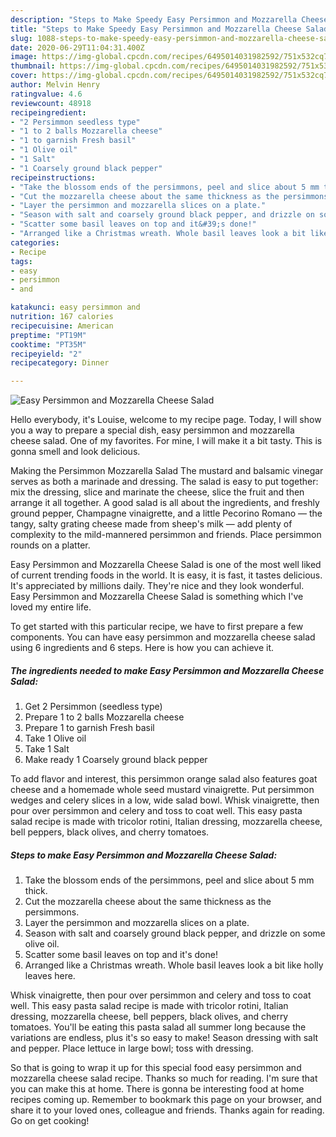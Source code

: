 ```yaml
---
description: "Steps to Make Speedy Easy Persimmon and Mozzarella Cheese Salad"
title: "Steps to Make Speedy Easy Persimmon and Mozzarella Cheese Salad"
slug: 1088-steps-to-make-speedy-easy-persimmon-and-mozzarella-cheese-salad
date: 2020-06-29T11:04:31.400Z
image: https://img-global.cpcdn.com/recipes/6495014031982592/751x532cq70/easy-persimmon-and-mozzarella-cheese-salad-recipe-main-photo.jpg
thumbnail: https://img-global.cpcdn.com/recipes/6495014031982592/751x532cq70/easy-persimmon-and-mozzarella-cheese-salad-recipe-main-photo.jpg
cover: https://img-global.cpcdn.com/recipes/6495014031982592/751x532cq70/easy-persimmon-and-mozzarella-cheese-salad-recipe-main-photo.jpg
author: Melvin Henry
ratingvalue: 4.6
reviewcount: 48918
recipeingredient:
- "2 Persimmon seedless type"
- "1 to 2 balls Mozzarella cheese"
- "1 to garnish Fresh basil"
- "1 Olive oil"
- "1 Salt"
- "1 Coarsely ground black pepper"
recipeinstructions:
- "Take the blossom ends of the persimmons, peel and slice about 5 mm thick."
- "Cut the mozzarella cheese about the same thickness as the persimmons."
- "Layer the persimmon and mozzarella slices on a plate."
- "Season with salt and coarsely ground black pepper, and drizzle on some olive oil."
- "Scatter some basil leaves on top and it&#39;s done!"
- "Arranged like a Christmas wreath. Whole basil leaves look a bit like holly leaves here."
categories:
- Recipe
tags:
- easy
- persimmon
- and

katakunci: easy persimmon and 
nutrition: 167 calories
recipecuisine: American
preptime: "PT19M"
cooktime: "PT35M"
recipeyield: "2"
recipecategory: Dinner

---
```



![Easy Persimmon and Mozzarella Cheese Salad](https://img-global.cpcdn.com/recipes/6495014031982592/751x532cq70/easy-persimmon-and-mozzarella-cheese-salad-recipe-main-photo.jpg)

Hello everybody, it's Louise, welcome to my recipe page. Today, I will show you a way to prepare a special dish, easy persimmon and mozzarella cheese salad. One of my favorites. For mine, I will make it a bit tasty. This is gonna smell and look delicious.

Making the Persimmon Mozzarella Salad The mustard and balsamic vinegar serves as both a marinade and dressing. The salad is easy to put together: mix the dressing, slice and marinate the cheese, slice the fruit and then arrange it all together. A good salad is all about the ingredients, and freshly ground pepper, Champagne vinaigrette, and a little Pecorino Romano — the tangy, salty grating cheese made from sheep&#39;s milk — add plenty of complexity to the mild-mannered persimmon and friends. Place persimmon rounds on a platter.

Easy Persimmon and Mozzarella Cheese Salad is one of the most well liked of current trending foods in the world. It is easy, it is fast, it tastes delicious. It's appreciated by millions daily. They're nice and they look wonderful. Easy Persimmon and Mozzarella Cheese Salad is something which I've loved my entire life.


To get started with this particular recipe, we have to first prepare a few components. You can have easy persimmon and mozzarella cheese salad using 6 ingredients and 6 steps. Here is how you can achieve it.

<!--inarticleads1-->

##### The ingredients needed to make Easy Persimmon and Mozzarella Cheese Salad:

1. Get 2 Persimmon (seedless type)
1. Prepare 1 to 2 balls Mozzarella cheese
1. Prepare 1 to garnish Fresh basil
1. Take 1 Olive oil
1. Take 1 Salt
1. Make ready 1 Coarsely ground black pepper


To add flavor and interest, this persimmon orange salad also features goat cheese and a homemade whole seed mustard vinaigrette. Put persimmon wedges and celery slices in a low, wide salad bowl. Whisk vinaigrette, then pour over persimmon and celery and toss to coat well. This easy pasta salad recipe is made with tricolor rotini, Italian dressing, mozzarella cheese, bell peppers, black olives, and cherry tomatoes. 

<!--inarticleads2-->

##### Steps to make Easy Persimmon and Mozzarella Cheese Salad:

1. Take the blossom ends of the persimmons, peel and slice about 5 mm thick.
1. Cut the mozzarella cheese about the same thickness as the persimmons.
1. Layer the persimmon and mozzarella slices on a plate.
1. Season with salt and coarsely ground black pepper, and drizzle on some olive oil.
1. Scatter some basil leaves on top and it&#39;s done!
1. Arranged like a Christmas wreath. Whole basil leaves look a bit like holly leaves here.


Whisk vinaigrette, then pour over persimmon and celery and toss to coat well. This easy pasta salad recipe is made with tricolor rotini, Italian dressing, mozzarella cheese, bell peppers, black olives, and cherry tomatoes. You&#39;ll be eating this pasta salad all summer long because the variations are endless, plus it&#39;s so easy to make! Season dressing with salt and pepper. Place lettuce in large bowl; toss with dressing. 

So that is going to wrap it up for this special food easy persimmon and mozzarella cheese salad recipe. Thanks so much for reading. I'm sure that you can make this at home. There is gonna be interesting food at home recipes coming up. Remember to bookmark this page on your browser, and share it to your loved ones, colleague and friends. Thanks again for reading. Go on get cooking!
